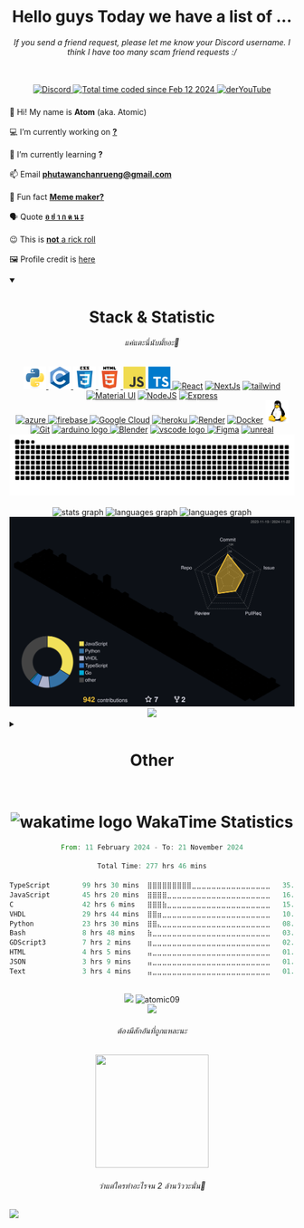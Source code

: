 <h1 align="center">Hello guys Today we have a list of ...</h1>
<h6 align="center">If you send a friend request, please let me know your Discord username. I think I have too many scam friend requests :/</h6>
<br>
<div align="center">
  <a href="https://discords.com/bio/p/atomic09" target="_blank" rel="noreferrer">
    <img src="https://img.shields.io/badge/Discord-%237289DA.svg?logo=discord&logoColor=white" alt="Discord"  />
  </a>
  <a href="https://wakatime.com/@018d9e20-7204-40cc-9d2f-4231bc99a8de" target="_blank" rel="noreferrer">
    <img src="https://wakatime.com/badge/user/018d9e20-7204-40cc-9d2f-4231bc99a8de.svg" alt="Total time coded since Feb 12 2024" />
  </a>
  <a href="https://www.youtube.com/channel/UC3FvuPtV_Ry46j5m-I2zcjg?sub_confirmation=1" target="_blank" rel="noreferrer">
    <img src="https://img.shields.io/youtube/channel/subscribers/UC3FvuPtV_Ry46j5m-I2zcjg?label=Subscribe!&style=social" alt="derYouTube"  />
  </a>
</div>

###
👋 Hi! My name is **Atom** (aka. Atomic)<br><br>
💻 I’m currently working on **[?](https://github.com/ATOMIC09?tab=repositories)**<br><br>
🌱 I’m currently learning **?**<br><br>
📫 Email **phutawanchanrueng@gmail.com**<br><br>
🤣 Fun fact [**Meme maker?**](https://youtu.be/QqjGi20qmVQ)<br><br>
🗣️ Quote [**อ ย่ า ก ด น ะ**](https://ooooooooooooooooooooooo.ooo/ooooοооoοᴏοoοᴏοoοᴏooοᴏoᴏoᴏооoоᴏᴏoоᴏᴏοᴏоοοоᴏᴏοᴏοοοᴏοoοᴏοοoоᴏоοоoоοоοοoоᴏᴏοоοoοοoοοᴏοᴏoᴏοoοᴏοᴏoᴏоοοοοᴏοоοᴏοοоoοоoᴏοοoο)<br><br>
😉 This is [**not** a rick roll](https://youtu.be/-g03jC71GBw?si=BIpmuTHtRgAJNmkh)<br><br>
🖼️ Profile credit is [here](https://www.miyoushe.com/ys/article/47924217)

<details open>
<summary><h1 align="center">Stack & Statistic</h1></summary>
<div align="center">
  <h6 align="center">แค่แตะนี่นับมั้ยอะ🤔</h6>
  <a href="https://www.python.org" target="_blank" rel="noreferrer"> 
    <img src="https://raw.githubusercontent.com/devicons/devicon/master/icons/python/python-original.svg" alt="python" width="40" height="40"/> </a> 
  <a href="https://www.cprogramming.com/" target="_blank" rel="noreferrer"> 
    <img src="https://raw.githubusercontent.com/devicons/devicon/master/icons/c/c-original.svg" alt="c" width="40" height="40"/> </a> 
  <a href="https://www.w3schools.com/css/" target="_blank" rel="noreferrer"> 
    <img src="https://raw.githubusercontent.com/devicons/devicon/master/icons/css3/css3-original-wordmark.svg" alt="css3" width="40" height="40"/> </a> 
  <a href="https://www.w3.org/html/" target="_blank" rel="noreferrer"> 
    <img src="https://raw.githubusercontent.com/devicons/devicon/master/icons/html5/html5-original-wordmark.svg" alt="html5" width="40" height="40"/> </a> 
  <a href="https://developer.mozilla.org/en-US/docs/Web/JavaScript" target="_blank" rel="noreferrer"> 
    <img src="https://raw.githubusercontent.com/devicons/devicon/master/icons/javascript/javascript-original.svg" alt="javascript" width="40" height="40"/> </a>
  <a href="https://www.typescriptlang.org/" target="_blank" rel="noreferrer"> 
    <img src="https://raw.githubusercontent.com/devicons/devicon/master/icons/typescript/typescript-original.svg" alt="typescript" width="40" height="40"/> </a> 
  <a href="https://reactjs.org/" target="_blank" rel="noreferrer">
    <img src="https://raw.githubusercontent.com/danielcranney/readme-generator/main/public/icons/skills/react-colored.svg" width="40" height="40" alt="React" /></a>
  <a href="https://nextjs.org/docs" target="_blank" rel="noreferrer">
    <img src="https://raw.githubusercontent.com/danielcranney/readme-generator/main/public/icons/skills/nextjs-colored-dark.svg" width="40" height="40" alt="NextJs" /></a>
<!--   <a href="https://vuejs.org/" target="_blank" rel="noreferrer">
    <img src="https://raw.githubusercontent.com/danielcranney/readme-generator/main/public/icons/skills/vuejs-colored.svg" width="40" height="40" alt="Vue" /></a> -->
  <a href="https://tailwindcss.com/" target="_blank" rel="noreferrer"> 
    <img src="https://www.vectorlogo.zone/logos/tailwindcss/tailwindcss-icon.svg" alt="tailwind" width="40" height="40"/> </a> 
  <a href="https://mui.com/" target="_blank" rel="noreferrer">
    <img src="https://raw.githubusercontent.com/danielcranney/readme-generator/main/public/icons/skills/materialui-colored.svg" width="40" height="40" alt="Material UI" /></a>
  <a href="https://nodejs.org/en/" target="_blank" rel="noreferrer">
    <img src="https://raw.githubusercontent.com/danielcranney/readme-generator/main/public/icons/skills/nodejs-colored.svg" width="40" height="40" alt="NodeJS" /></a>
  <a href="https://expressjs.com/" target="_blank" rel="noreferrer">
    <img src="https://raw.githubusercontent.com/danielcranney/readme-generator/main/public/icons/skills/express-colored-dark.svg" width="40" height="40" alt="Express" /></a>
<!--   <a href="https://www.mysql.com/" target="_blank" rel="noreferrer">
    <img src="https://raw.githubusercontent.com/danielcranney/readme-generator/main/public/icons/skills/mysql-colored.svg" width="40" height="40" alt="MySQL" /></a> -->
  <br>
  <a href="https://azure.microsoft.com/en-in/" target="_blank" rel="noreferrer"> 
    <img src="https://www.vectorlogo.zone/logos/microsoft_azure/microsoft_azure-icon.svg" alt="azure" width="40" height="40"/> </a> 
  <a href="https://firebase.google.com/" target="_blank" rel="noreferrer"> 
    <img src="https://www.vectorlogo.zone/logos/firebase/firebase-icon.svg" alt="firebase" width="40" height="40"/> </a> 
  <a href="https://cloud.google.com/" target="_blank" rel="noreferrer">
    <img src="https://raw.githubusercontent.com/danielcranney/readme-generator/main/public/icons/skills/googlecloud-colored.svg" width="40" height="40" alt="Google Cloud" /></a>
  <a href="https://heroku.com" target="_blank" rel="noreferrer"> 
    <img src="https://www.vectorlogo.zone/logos/heroku/heroku-icon.svg" alt="heroku" width="40" height="40"/> </a>  
  <a href="https://render.com/" target="_blank" rel="noreferrer">
    <img src="https://raw.githubusercontent.com/danielcranney/readme-generator/main/public/icons/skills/render-colored.svg" width="40" height="40" alt="Render" /></a>
  <a href="https://www.docker.com/" target="_blank" rel="noreferrer">
    <img src="https://raw.githubusercontent.com/danielcranney/readme-generator/main/public/icons/skills/docker-colored.svg" width="40" height="40" alt="Docker" /></a>
  <a href="https://www.linux.org/" target="_blank" rel="noreferrer"> 
    <img src="https://raw.githubusercontent.com/devicons/devicon/master/icons/linux/linux-original.svg" alt="linux" width="40" height="40"/> </a> 
  <a href="https://git-scm.com/" target="_blank" rel="noreferrer">
    <img src="https://raw.githubusercontent.com/danielcranney/readme-generator/main/public/icons/skills/git-colored.svg" width="40" height="40" alt="Git" /></a>
  <a href="https://www.arduino.cc/" target"_blank" rel="noreferrer">
    <img src="https://cdn.jsdelivr.net/gh/devicons/devicon/icons/arduino/arduino-original.svg" height="30" width="42" alt="arduino logo" /> </a>
<!--   <a href="https://opencv.org/" target="_blank" rel="noreferrer"> 
    <img src="https://www.vectorlogo.zone/logos/opencv/opencv-icon.svg" alt="opencv" width="40" height="40"/> </a> -->
<!--   <a href="https://grafana.com" target="_blank" rel="noreferrer"> 
    <img src="https://www.vectorlogo.zone/logos/grafana/grafana-icon.svg" alt="grafana" width="40" height="40"/> </a>    -->
  <a href="https://www.blender.org/" target="_blank" rel="noreferrer">
    <img src="https://raw.githubusercontent.com/danielcranney/readme-generator/main/public/icons/skills/blender-colored.svg" width="40" height="40" alt="Blender" /></a>
  <a href="https://code.visualstudio.com" target="_blank" rel="noreferrer"> 
    <img src="https://cdn.jsdelivr.net/gh/devicons/devicon/icons/vscode/vscode-original.svg" height="30" width="42" alt="vscode logo"  /> </a>
<!--   <a href="https://slack.com" target="_blank" rel="noreferrer"> 
    <img src="https://cdn.jsdelivr.net/gh/devicons/devicon/icons/slack/slack-original.svg" height="30" width="42" alt="slack logo"  /> </a>
  <a href="https://www.adobe.com/uk/products/photoshop.html" target="_blank" rel="noreferrer">
    <img src="https://raw.githubusercontent.com/danielcranney/readme-generator/main/public/icons/skills/photoshop-colored-dark.svg" width="40" height="40" alt="Photoshop" /></a>
  <a href="https://www.adobe.com/uk/products/premiere.html" target="_blank" rel="noreferrer">
    <img src="https://raw.githubusercontent.com/danielcranney/readme-generator/main/public/icons/skills/premierepro-colored-dark.svg" width="40" height="40" alt="Premiere Pro" /></a> -->
  <a href="https://www.figma.com/" target="_blank" rel="noreferrer">
    <img src="https://raw.githubusercontent.com/danielcranney/readme-generator/main/public/icons/skills/figma-colored.svg" width="40" height="40" alt="Figma" /></a>
  <a href="https://unrealengine.com/" target="_blank" rel="noreferrer"> 
    <img src="https://raw.githubusercontent.com/kenangundogan/fontisto/036b7eca71aab1bef8e6a0518f7329f13ed62f6b/icons/svg/brand/unreal-engine.svg" alt="unreal" width="40" height="40"/> </a> 
    
  <img src="https://raw.githubusercontent.com/ATOMIC09/ATOMIC09/output/snake.svg" alt="Snake animation" />
</div>
<br>

<div align="center">
  <img src="https://github-readme-stats.vercel.app/api?hide_title=false&hide_rank=false&show_icons=true&include_all_commits=true&count_private=true&disable_animations=false&theme=vision-friendly-dark&locale=en&hide_border=true&username=ATOMIC09" height="150" alt="stats graph"  />
  <img src="https://github-readme-stats.vercel.app/api/top-langs?locale=en&hide_title=false&layout=compact&card_width=320&langs_count=15&theme=vision-friendly-dark&hide_border=true&username=ATOMIC09" height="150" alt="languages graph"  />
  <img src="https://github-readme-streak-stats.herokuapp.com/?user=atomic09&theme=dark&hide_border=true&card_width=320&langs_count=15&theme=vision-friendly-dark&hide_border=true&username=ATOMIC09" height="150" alt="languages graph"  />
  <img src="./profile-3d-contrib/profile-customize.svg"  />
</div>

<div align="center">
  <img src="https://github-profile-trophy.vercel.app/?username=atomic09&theme=onestar&no-frame=true&no-bg=false&margin-w=1" />
</div>
</details>

<details>
<summary><h1 align="center">Other</h1></summary>
<div align="center">
  <a href="https://youtu.be/thybJjixXw0">
    <img height="300" src="https://i3.ytimg.com/vi/thybJjixXw0/maxresdefault.jpg"  />
  </a>
  <br/>
  <br/>
  <p>"ผู้ใช้ iPad Pro ปี 2020 กำลังร่ำไห้"</p>
</div>
</details>

<br>
<div align="center">
  <div>
    <h1 align="center">
      <img src="https://github.com/ATOMIC09/ATOMIC09/assets/66838025/c3299dff-c7e3-43db-9b95-cb35df7f0a91" alt="wakatime logo" width="30" height="30">
      WakaTime Statistics
    </h1>
  </div>
  <div align="center">
  <!--START_SECTION:waka-->

```rust
From: 11 February 2024 - To: 21 November 2024

Total Time: 277 hrs 46 mins

TypeScript        99 hrs 30 mins  ⣿⣿⣿⣿⣿⣿⣿⣿⣿⣀⣀⣀⣀⣀⣀⣀⣀⣀⣀⣀⣀⣀⣀⣀⣀   35.83 %
JavaScript        45 hrs 20 mins  ⣿⣿⣿⣿⣀⣀⣀⣀⣀⣀⣀⣀⣀⣀⣀⣀⣀⣀⣀⣀⣀⣀⣀⣀⣀   16.32 %
C                 42 hrs 6 mins   ⣿⣿⣿⣷⣀⣀⣀⣀⣀⣀⣀⣀⣀⣀⣀⣀⣀⣀⣀⣀⣀⣀⣀⣀⣀   15.16 %
VHDL              29 hrs 44 mins  ⣿⣿⣶⣀⣀⣀⣀⣀⣀⣀⣀⣀⣀⣀⣀⣀⣀⣀⣀⣀⣀⣀⣀⣀⣀   10.71 %
Python            23 hrs 30 mins  ⣿⣿⣄⣀⣀⣀⣀⣀⣀⣀⣀⣀⣀⣀⣀⣀⣀⣀⣀⣀⣀⣀⣀⣀⣀   08.46 %
Bash              8 hrs 48 mins   ⣷⣀⣀⣀⣀⣀⣀⣀⣀⣀⣀⣀⣀⣀⣀⣀⣀⣀⣀⣀⣀⣀⣀⣀⣀   03.17 %
GDScript3         7 hrs 2 mins    ⣶⣀⣀⣀⣀⣀⣀⣀⣀⣀⣀⣀⣀⣀⣀⣀⣀⣀⣀⣀⣀⣀⣀⣀⣀   02.53 %
HTML              4 hrs 5 mins    ⣤⣀⣀⣀⣀⣀⣀⣀⣀⣀⣀⣀⣀⣀⣀⣀⣀⣀⣀⣀⣀⣀⣀⣀⣀   01.47 %
JSON              3 hrs 9 mins    ⣤⣀⣀⣀⣀⣀⣀⣀⣀⣀⣀⣀⣀⣀⣀⣀⣀⣀⣀⣀⣀⣀⣀⣀⣀   01.14 %
Text              3 hrs 4 mins    ⣤⣀⣀⣀⣀⣀⣀⣀⣀⣀⣀⣀⣀⣀⣀⣀⣀⣀⣀⣀⣀⣀⣀⣀⣀   01.11 %
```

<!--END_SECTION:waka-->
  </div>
</div>
<br>
<div align="center">
    <img src="https://visitor-badge.laobi.icu/badge?page_id=ATOMIC09.ATOMIC09&left_color=crimson&right_color=tomato"  />
    <img src="https://komarev.com/ghpvc/?username=atomic09&label=visitors&color=3a87fe&style=flat" alt="atomic09" />
    <br>
    <img src="https://profile-counter.glitch.me/ATOMIC09/count.svg" />
    <h6 align="center">ต้องมีสักอันที่ถูกแหละนะ</h6>
    <img height="200" width="200" src="https://github.com/ATOMIC09/ATOMIC09/assets/66838025/ea020e0e-efb8-4382-97cf-1ebaaff93663" />
    <h6 align="center">ว่าแต่ใครทำอะไรจน 2 ล้านวิววะนั่น🗿</h6>
</div>

![](https://hit.yhype.me/github/profile?user_id=66838025)
